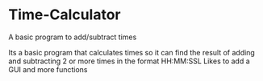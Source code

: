 # Time-Calculator
A basic program to add/subtract times

Its a basic program that calculates times so it can find the result of adding and subtracting 2 or more times in the format HH:MM:SSL
Likes to add a GUI and more functions  
